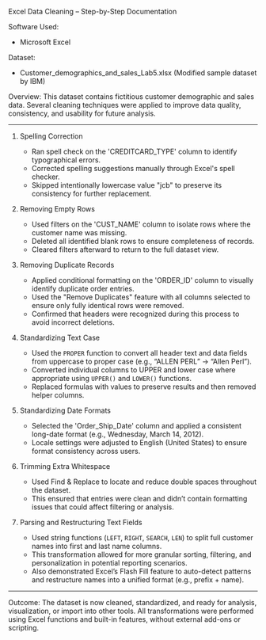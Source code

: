 Excel Data Cleaning – Step-by-Step Documentation

Software Used:
- Microsoft Excel

Dataset:
- Customer_demographics_and_sales_Lab5.xlsx (Modified sample dataset by IBM)

Overview:
This dataset contains fictitious customer demographic and sales data. Several cleaning techniques were applied to improve data quality, consistency, and usability for future analysis.

---

1. Spelling Correction
   - Ran spell check on the 'CREDITCARD_TYPE' column to identify typographical errors.
   - Corrected spelling suggestions manually through Excel's spell checker.
   - Skipped intentionally lowercase value "jcb" to preserve its consistency for further replacement.

2. Removing Empty Rows
   - Used filters on the 'CUST_NAME' column to isolate rows where the customer name was missing.
   - Deleted all identified blank rows to ensure completeness of records.
   - Cleared filters afterward to return to the full dataset view.

3. Removing Duplicate Records
   - Applied conditional formatting on the 'ORDER_ID' column to visually identify duplicate order entries.
   - Used the "Remove Duplicates" feature with all columns selected to ensure only fully identical rows were removed.
   - Confirmed that headers were recognized during this process to avoid incorrect deletions.

4. Standardizing Text Case
   - Used the `PROPER` function to convert all header text and data fields from uppercase to proper case (e.g., “ALLEN PERL” → “Allen Perl”).
   - Converted individual columns to UPPER and lower case where appropriate using `UPPER()` and `LOWER()` functions.
   - Replaced formulas with values to preserve results and then removed helper columns.

5. Standardizing Date Formats
   - Selected the 'Order_Ship_Date' column and applied a consistent long-date format (e.g., Wednesday, March 14, 2012).
   - Locale settings were adjusted to English (United States) to ensure format consistency across users.

6. Trimming Extra Whitespace
   - Used Find & Replace to locate and reduce double spaces throughout the dataset.
   - This ensured that entries were clean and didn’t contain formatting issues that could affect filtering or analysis.

7. Parsing and Restructuring Text Fields
   - Used string functions (`LEFT`, `RIGHT`, `SEARCH`, `LEN`) to split full customer names into first and last name columns.
   - This transformation allowed for more granular sorting, filtering, and personalization in potential reporting scenarios.
   - Also demonstrated Excel’s Flash Fill feature to auto-detect patterns and restructure names into a unified format (e.g., prefix + name).

---

Outcome:
The dataset is now cleaned, standardized, and ready for analysis, visualization, or import into other tools. All transformations were performed using Excel functions and built-in features, without external add-ons or scripting.
